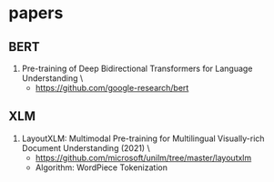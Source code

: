 # papers

## BERT
1. Pre-training of Deep Bidirectional Transformers for Language Understanding \
    - https://github.com/google-research/bert

## XLM
1. LayoutXLM: Multimodal Pre-training for Multilingual Visually-rich Document Understanding (2021) \
    - https://github.com/microsoft/unilm/tree/master/layoutxlm 
    - Algorithm: WordPiece Tokenization
